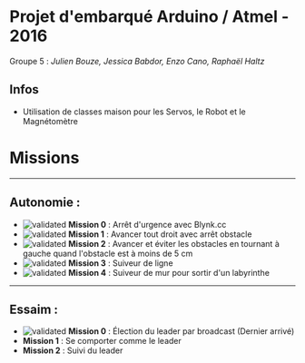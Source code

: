 Projet d'embarqué Arduino / Atmel - 2016
======================

Groupe 5 : *Julien Bouze, Jessica Babdor, Enzo Cano, Raphaël Haltz*

Infos
-----

 - Utilisation de classes maison pour les Servos, le Robot et le Magnétomètre

Missions
========

----------

Autonomie :
-----------

 - ![validated](https://cdn3.iconfinder.com/data/icons/fatcow/32/accept.png) **Mission 0** : Arrêt d'urgence avec Blynk.cc
 - ![validated](https://cdn3.iconfinder.com/data/icons/fatcow/32/accept.png) **Mission 1** : Avancer tout droit avec arrêt obstacle
 - ![validated](https://cdn3.iconfinder.com/data/icons/fatcow/32/accept.png) **Mission 2** : Avancer et éviter les obstacles en tournant à gauche quand l'obstacle est à moins de 5 cm
 - ![validated](https://cdn3.iconfinder.com/data/icons/fatcow/32/accept.png) **Mission 3** : Suiveur de ligne
 - ![validated](https://cdn3.iconfinder.com/data/icons/fatcow/32/accept.png) **Mission 4** : Suiveur de mur pour sortir d'un labyrinthe


----------

Essaim :
--------

 - ![validated](https://cdn3.iconfinder.com/data/icons/fatcow/32/accept.png) **Mission 0** : Élection du leader par broadcast (Dernier arrivé)
 - **Mission 1** : Se comporter comme le leader
 - **Mission 2** : Suivi du leader
